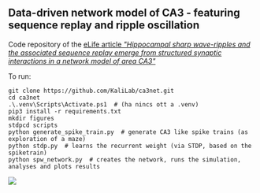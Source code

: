 ## Data-driven network model of CA3 - featuring sequence replay and ripple oscillation

Code repository of the [eLife article _"Hippocampal sharp wave-ripples and the associated sequence replay emerge from structured synaptic interactions in a network model of area CA3"_](https://elifesciences.org/articles/71850)

To run:

    git clone https://github.com/KaliLab/ca3net.git
    cd ca3net
    .\.venv\Scripts\Activate.ps1  # (ha nincs ott a .venv)
    pip3 install -r requirements.txt
    mkdir figures
    stdpcd scripts
    python generate_spike_train.py  # generate CA3 like spike trains (as exploration of a maze)
    python stdp.py  # learns the recurrent weight (via STDP, based on the spiketrain)
    python spw_network.py  # creates the network, runs the simulation, analyses and plots results

![](https://raw.githubusercontent.com/KaliLab/ca3net/master/summary.png)
